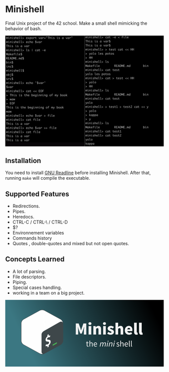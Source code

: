 # Minishell
Final Unix project of the 42 school. Make a small shell mimicking the behavior of bash.  

![screenshot](https://github.com/davidszkl/42_school/blob/master/common_core/Minishell/minishell-cropped.png?raw=true)

## Installation
You need to install [GNU Readline](https://tiswww.case.edu/php/chet/readline/rltop.html) before installing Minishell.
After that, running `make` will compile the executable.  

## Supported Features
- Redirections.
- Pipes.
- Heredocs.
- CTRL-C / CTRL-\ / CTRL-D
- $?
- Environnement variables
- Commands history
- Quotes , double-quotes and mixed but not open quotes.

## Concepts Learned
- A lot of parsing.
- File descriptors.
- Piping.
- Special cases handling.
- working in a team on a big project.  

![logo](https://github.com/davidszkl/42_school/blob/master/common_core/Minishell/minishell.png?raw=true)

